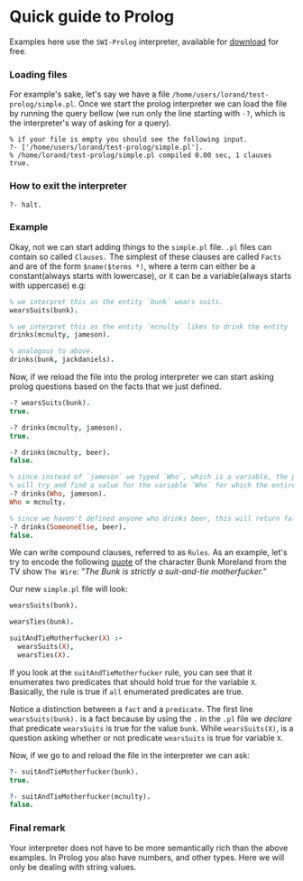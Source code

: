 Quick guide to Prolog
===============================================================================

Examples here use the `SWI-Prolog` interpreter, available for [download](http://www.swi-prolog.org/download/stable) for free.

### Loading files

For example's sake, let's say we have a file `/home/users/lorand/test-prolog/simple.pl`. Once we start the prolog interpreter we can load the file by running the query bellow (we run only the line starting with `-?`, which is the interpreter's way of asking for a query).  

```
% if your file is empty you should see the following input. 
?- ['/home/users/lorand/test-prolog/simple.pl'].
% /home/lorand/test-prolog/simple.pl compiled 0.00 sec, 1 clauses
true.
```

### How to exit the interpreter

```
?- halt.
```

### Example

Okay, not we can start adding things to the `simple.pl` file. `.pl` files can contain so called `Clauses.` The simplest of these clauses are called `Facts` and are of the form `$name($terms *)`, where a term can either be a constant(always starts with lowercase), or it can be a variable(always starts with uppercase) e.g:

```prolog
% we interpret this as the entity `bunk` wears suits.
wearsSuits(bunk).

% we interpret this as the entity `mcnulty` likes to drink the entity `jameson`.
drinks(mcnulty, jameson).

% analogous to above.
drinks(bunk, jackdaniels).
```

Now, if we reload the file into the prolog interpreter we can start asking prolog questions based on the facts that we just defined.

```prolog
-? wearsSuits(bunk).
true.

-? drinks(mcnulty, jameson).
true.

-? drinks(mcnulty, beer).
false.

% since instead of `jameson` we typed `Who`, which is a variable, the prolog interpreter
% will try and find a value for the variable `Who` for which the entire predicate is true.
-? drinks(Who, jameson).
Who = mcnulty.

% since we haven't defined anyone who drinks beer, this will return false
-? drinks(SomeoneElse, beer).
false.
```

We can write compound clauses, referred to as `Rules`. As an example, let's try to encode the following [quote](http://www.quotes.net/show-quote/92568) of the character Bunk Moreland from the TV show `The Wire`: *"The Bunk is strictly a suit-and-tie motherfucker."*

Our new `simple.pl` file will look:
```prolog
wearsSuits(bunk).

wearsTies(bunk).

suitAndTieMotherfucker(X) :-
  wearsSuits(X),
  wearsTies(X).
```

If you look at the `suitAndTieMotherfucker` rule, you can see that it enumerates two predicates that should hold true for the variable `X`. Basically, the rule is true if `all` enumerated predicates are true.  

Notice a distinction between a `fact` and a `predicate`. The first line `wearsSuits(bunk).` is a fact because by using the `.` in the `.pl` file we *declare* that predicate `wearsSuits` is true for the value `bunk`. While `wearsSuits(X)`, is a question asking whether or not predicate `wearsSuits` is true for variable `X`.  

Now, if we go to and reload the file in the interpreter we can ask:  

```prolog
?- suitAndTieMotherfucker(bunk).
true.

?- suitAndTieMotherfucker(mcnulty).
false.
```

### Final remark

Your interpreter does not have to be more semantically rich than the above examples. In Prolog you also have numbers, and other types. Here we will only be dealing with string values.
